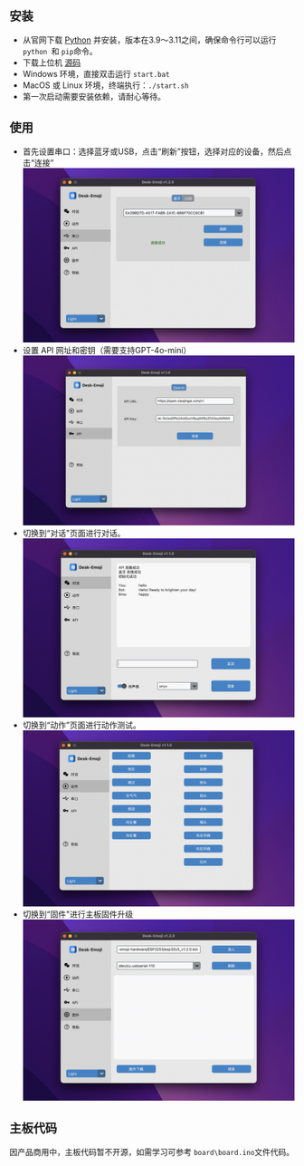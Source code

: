 ## 安装

* 从官网下载 [Python](https://www.python.org/) 并安装，版本在3.9～3.11之间，确保命令行可以运行 `python `和 `pip`命令。
* 下载上位机 [源码](https://gitee.com/ideamark/desk-emoji/repository/archive/main.zip)
* Windows 环境，直接双击运行 `start.bat`
* MacOS 或 Linux 环境，终端执行：`./start.sh`
* 第一次启动需要安装依赖，请耐心等待。

## 使用

* 首先设置串口：选择蓝牙或USB，点击“刷新”按钮，选择对应的设备，然后点击“连接”
  ![1731337605099](../image/software_manual/1731337605099.png)
* 设置 API 网址和密钥（需要支持GPT-4o-mini）
  ![1731337596886](../image/software_manual/1731337596886.png)
* 切换到“对话"页面进行对话。
  ![1731337588248](../image/software_manual/1731337588248.png)
* 切换到“动作”页面进行动作测试。
  ![1732460764803](../image/software_manual/1732460764803.png)
* 切换到“固件"进行主板固件升级
  ![1732460764804](../image/software_manual/1732460764804.png)

## 主板代码

因产品商用中，主板代码暂不开源，如需学习可参考 `board\board.ino`文件代码。
